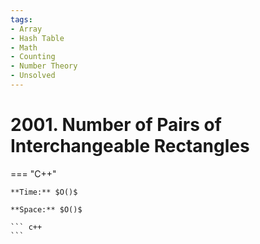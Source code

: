```yaml
---
tags:
- Array
- Hash Table
- Math
- Counting
- Number Theory
- Unsolved
---
```



# 2001. Number of Pairs of Interchangeable Rectangles

=== "C++"

    **Time:** $O()$

    **Space:** $O()$

    ``` c++
    ```
